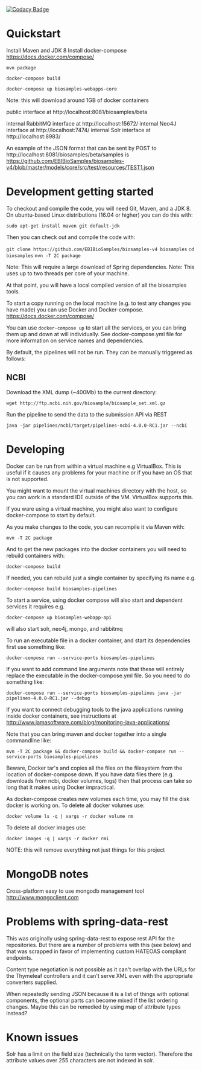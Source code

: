 [![Codacy Badge](https://api.codacy.com/project/badge/Grade/c2acf39bb65d4793ae3420c70ab51388)](https://www.codacy.com/app/afaulconbridge/biosamples-v4?utm_source=github.com&utm_medium=referral&utm_content=EBIBioSamples/biosamples-v4&utm_campaign=badger)

Quickstart
==========

Install Maven and JDK 8
Install docker-compose https://docs.docker.com/compose/

`mvn package`

`docker-compose build`

`docker-compose up biosamples-webapps-core`

Note: this will download around 1GB of docker containers

public interface at http://localhost:8081/biosamples/beta

internal RabbitMQ interface at http://localhost:15672/
internal Neo4J interface at http://localhost:7474/
internal Solr interface at http://localhost:8983/

An example of the JSON format that can be sent by POST to http://localhost:8081/biosamples/beta/samples is https://github.com/EBIBioSamples/biosamples-v4/blob/master/models/core/src/test/resources/TEST1.json

Development getting started
===========================

To checkout and compile the code, you will need Git, Maven, and a JDK 8. On ubuntu-based Linux distributions (16.04 or higher) you can do this with:

`sudo apt-get install maven git default-jdk`

Then you can check out and compile the code with:

`git clone https://github.com/EBIBioSamples/biosamples-v4 biosamples`
`cd biosamples`
`mvn -T 2C package`

Note: This will require a large download of Spring dependencies.
Note: This uses up to two threads per core of your machine.

At that point, you will have a local compiled version of all the biosamples tools.

To start a copy running on the local machine (e.g. to test any changes you have made) you can 
use Docker and Docker-compose. https://docs.docker.com/compose/

You can use `docker-compose up` to start all the services, or you can bring them up and down at 
will individually. See docker-compose.yml file for more information on service names and dependencies.


By default, the pipelines will not be run. They can be manually triggered as follows:

NCBI
----

Download the XML dump (~400Mb) to the current directory:

`wget http://ftp.ncbi.nih.gov/biosample/biosample_set.xml.gz`

Run the pipeline to send the data to the submission API via REST

`java -jar pipelines/ncbi/target/pipelines-ncbi-4.0.0-RC1.jar --ncbi`


Developing
==========

Docker can be run from within a virtual machine e.g VirtualBox. This is useful if it causes any 
problems for your machine or if you have an OS that is not supported.

You might want to mount the virtual machines directory with the host, so you can work in a standard 
IDE outside of the VM. VirtualBox supports this.

If you ware using a virtual machine, you might also want to configure docker-compose to start by 
default. 

As you make changes to the code, you can recompile it via Maven with:

`mvn -T 2C package`

And to get the new packages into the docker containers you will need to rebuild containers with:

`docker-compose build`

If needed, you can rebuild just a single container by specifying its name e.g.

`docker-compose build biosamples-pipelines`

To start a service, using docker compose will also start and dependent services it requires e.g.

`docker-compose up biosamples-webapp-api`

will also start solr, neo4j, mongo, and rabbitmq

To run an executable file in a docker container, and start its dependencies first use something like:

`docker-compose run --service-ports biosamples-pipelines`

If you want to add command line arguments note that these will entirely replace the executable in the 
docker-compose.yml file. So you need to do something like:

`docker-compose run --service-ports biosamples-pipelines java -jar pipelines-4.0.0-RC1.jar --debug`

If you want to connect debugging tools to the java applications running inside docker containers, 
see instructions at http://www.jamasoftware.com/blog/monitoring-java-applications/

Note that you can bring maven and docker together into a single commandline like:

`mvn -T 2C package && docker-compose build && docker-compose run --service-ports biosamples-pipelines`

Beware, Docker tar's and copies all the files on the filesystem from the location of docker-compose 
down. If you have data files there (e.g. downloads from ncbi, docker volumes, logs) then that process can
take so long that it makes using Docker impractical.
 
As docker-compose creates new volumes each time, you may fill the disk docker is working on. 
To delete all docker volumes use:

`docker volume ls -q | xargs -r docker volume rm` 

To delete all docker images use:

`docker images -q | xargs -r docker rmi`

NOTE: this will remove everything not just things for this project
 
 
MongoDB notes
=============

Cross-platform easy to use mongodb management tool http://www.mongoclient.com
 
 
Problems with spring-data-rest
==============================

This was originally using spring-data-rest to expose rest API for the repositories. But there are a number of 
problems with this (see below) and that was scrapped in favor of implementing custom HATEOAS compliant
endpoints.

Content type negotiation is not possible as it can't overlap with the URLs for the Thymeleaf controllers and
it can't serve XML even with the appropriate converters supplied.

When repeatedly sending JSON because it is a list of things with optional components, the optional 
parts can become mixed if the list ordering changes. Maybe this can be remedied by using map of 
attribute types instead?

Known issues
============

Solr has a limit on the field size (technically the term vector). Therefore the attribute values over 255 characters are not indexed in solr. 
